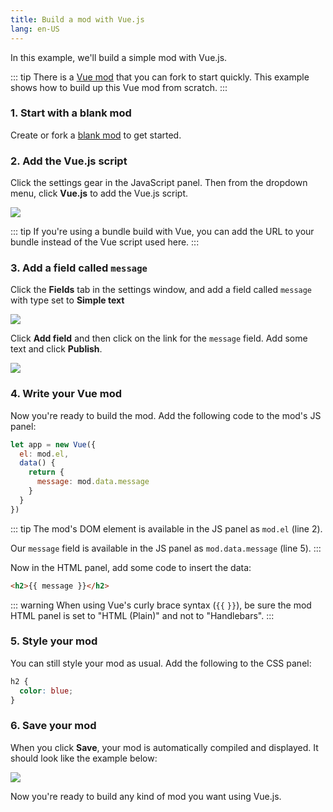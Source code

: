```yaml
---
title: Build a mod with Vue.js
lang: en-US
---
```


In this example, we'll build a simple mod with Vue.js.

::: tip
There is a [Vue mod](https://anymod.com/mod/rdrdd) that you can fork to start quickly. This example shows how to build up this Vue mod from scratch.
:::

### 1. Start with a blank mod

Create or fork a [blank mod](https://anymod.com/mod/llaba) to get started.

### 2. Add the Vue.js script

Click the settings gear in the JavaScript panel. Then from the dropdown menu, click **Vue.js** to add the Vue.js script.

<img src="https://res.cloudinary.com/component/image/upload/c_scale,w_1200/v1534466412/vue-01_le1kre.png">

::: tip
If you're using a bundle build with Vue, you can add the URL to your bundle instead of the Vue script used here.
:::

### 3. Add a field called `message`

Click the **Fields** tab in the settings window, and add a field called `message` with type set to **Simple text**

<img src="https://res.cloudinary.com/component/image/upload/c_scale,w_1200/v1534464879/react-03a_ojthj1.png">

Click **Add field** and then click on the link for the `message` field. Add some text and click **Publish**.

<img src="https://res.cloudinary.com/component/image/upload/c_scale,w_1200/v1534464878/react-03b_hszpkl.png">

### 4. Write your Vue mod

Now you're ready to build the mod. Add the following code to the mod's JS panel:

```js
let app = new Vue({
  el: mod.el,
  data() {
    return {
      message: mod.data.message
    }
  }
})
```

::: tip
The mod's DOM element is available in the JS panel as `mod.el` (line 2).

Our `message` field is available in the JS panel as `mod.data.message` (line 5).
:::

Now in the HTML panel, add some code to insert the data:

```html
<h2>{{ message }}</h2>
```

::: warning
When using Vue's curly brace syntax (`{{` `}}`), be sure the mod HTML panel is set to "HTML (Plain)" and not to "Handlebars".
:::

### 5. Style your mod

You can still style your mod as usual.  Add the following to the CSS panel:

```css
h2 {
  color: blue;
}
```

### 6. Save your mod

When you click **Save**, your mod is automatically compiled and displayed. It should look like the example below:

<img src="https://res.cloudinary.com/component/image/upload/c_scale,w_1200/v1534467056/vue-02_gfvu6i.png">

Now you're ready to build any kind of mod you want using Vue.js.
